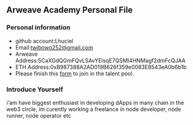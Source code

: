 ## Arweave Academy Personal File

### Personal information

- github account:Lhuciel
- Email:twibowo252@gmail.com
- Arweave Address:5CaXGdQGmFQvLSAvYElsqE7QSMI4HNMagf2dmFcQJAA
- ETH Address:0xB987388A2AD019B626f359e0083E8543eA0b6b1b
- Please finish this [form](https://docs.google.com/forms/d/e/1FAIpQLSfWA5fIIcBgmRppm3jNz5vmf9Mai_QMVil-2pO4r7YKn_Zhtw/viewform?usp=sf_link) to join in the talent pool.

### Introduce Yourself
i'am have biggest enthusiast in developing dApps in many chain in the web3 circle, im curently working a freelance in node developer, node runner, node operator etc
